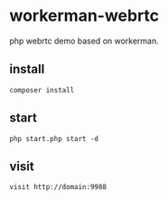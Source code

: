 # workerman-webrtc
php webrtc demo based on workerman.

## install
`composer install`

## start
`php start.php start -d`

## visit
`visit http://domain:9988`

